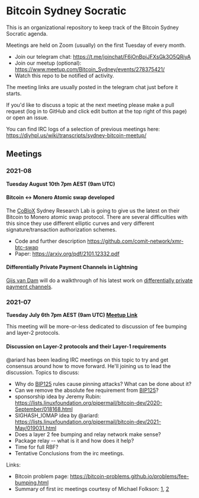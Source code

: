 # Bitcoin Sydney Socratic

This is an organizational repository to keep track of the Bitcoin Sydney Socratic agenda.

Meetings are held on Zoom (usually) on the first Tuesday of every month.
- Join our telegram chat: https://t.me/joinchat/F6jOnBpjJFXsGk3O5QRiyA
- Join our meetup (optional): https://www.meetup.com/Bitcoin_Sydney/events/278375421/
- Watch this repo to be notified of activity.

The meeting links are usually posted in the telegram chat just before it starts.

If you'd like to discuss a topic at the next meeting please make a pull request (log in to GitHub and click edit button at the top right of this page) or open an issue.

You can find IRC logs of a selection of previous meetings here: https://diyhpl.us/wiki/transcripts/sydney-bitcoin-meetup/

## Meetings

### 2021-08

**Tuesday August 10th 7pm AEST (9am UTC)**

#### Bitcoin <-> Monero Atomic swap developed

The [CoBloX](https://coblox.tech/) Sydney Research Lab is going to give us the latest on their Bitcoin to Monero atomic swap protocol.
There are several difficulties with this since they use different elliptic curves and very different signature/transaction authorization schemes.

   - Code and further description https://github.com/comit-network/xmr-btc-swap
   - Paper: https://arxiv.org/pdf/2101.12332.pdf

#### Differentially Private Payment Channels in Lightning

[Gijs van Dam](https://www.gijsvandam.nl) will do a walkthrough of his latest work on [differentially private payment channels](https://asciinema.org/a/6U2Y6iGrdwwvRoNqUYuOi9snP). 

### 2021-07

**Tuesday July 6th 7pm AEST (9am UTC) [Meetup Link](https://www.meetup.com/Bitcoin_Sydney/events/279162160/)**

This meeting will be more-or-less dedicated to discussion of fee bumping and layer-2 protocols.

#### Discussion on Layer-2 protocols and their Layer-1 requirements

   @ariard has been leading IRC meetings on this topic to try and get consensus around how to move forward. He'll joining us to lead the discussion. Topics to discuss:
   - Why do [BIP125] rules cause pinning attacks? What can be done about it?
   - Can we remove the absolute fee requirement from [BIP125]?
   - sponsorship idea by Jeremy Rubin: https://lists.linuxfoundation.org/pipermail/bitcoin-dev/2020-September/018168.html
   - SIGHASH_IOMAP idea by @ariard: https://lists.linuxfoundation.org/pipermail/bitcoin-dev/2021-May/019031.html
   - Does a layer 2 fee bumping and relay network make sense?
   - Package relay -- what is it and how does it help?
   - Time for full RBF?
   - Tentative Conclusions from the irc meetings.

Links:
   - Bitcoin problem page: https://bitcoin-problems.github.io/problems/fee-bumping.html
   - Summary of first irc meetings courtesy of Michael Folkson: [1](https://lists.linuxfoundation.org/pipermail/bitcoin-dev/2021-June/019079.html), [2](https://lists.linuxfoundation.org/pipermail/lightning-dev/2021-June/003077.html)

[BIP125]: https://github.com/bitcoin/bips/blob/master/bip-0125.mediawiki
